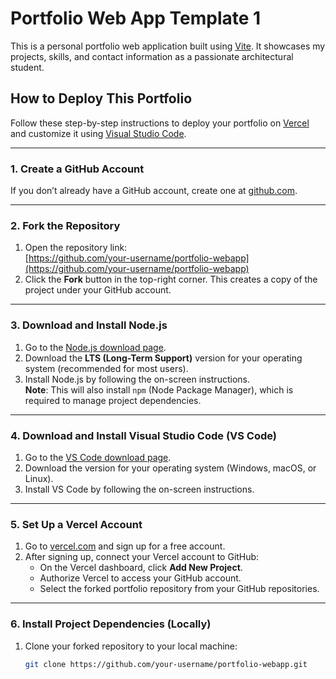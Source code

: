 # Portfolio Web App Template 1

This is a personal portfolio web application built using [Vite](https://vitejs.dev/). It showcases my projects, skills, and contact information as a passionate architectural student.

## How to Deploy This Portfolio

Follow these step-by-step instructions to deploy your portfolio on [Vercel](https://vercel.com/) and customize it using [Visual Studio Code](https://code.visualstudio.com/).

---

### 1. Create a GitHub Account

If you don’t already have a GitHub account, create one at [github.com](https://github.com/).

---

### 2. Fork the Repository

1. Open the repository link:  
   [https://github.com/your-username/portfolio-webapp](https://github.com/your-username/portfolio-webapp)  
2. Click the **Fork** button in the top-right corner. This creates a copy of the project under your GitHub account.

---

### 3. Download and Install Node.js

1. Go to the [Node.js download page](https://nodejs.org/).
2. Download the **LTS (Long-Term Support)** version for your operating system (recommended for most users).
3. Install Node.js by following the on-screen instructions.  
   **Note**: This will also install `npm` (Node Package Manager), which is required to manage project dependencies.

---

### 4. Download and Install Visual Studio Code (VS Code)

1. Go to the [VS Code download page](https://code.visualstudio.com/).
2. Download the version for your operating system (Windows, macOS, or Linux).
3. Install VS Code by following the on-screen instructions.

---

### 5. Set Up a Vercel Account

1. Go to [vercel.com](https://vercel.com/) and sign up for a free account.
2. After signing up, connect your Vercel account to GitHub:
   - On the Vercel dashboard, click **Add New Project**.
   - Authorize Vercel to access your GitHub account.
   - Select the forked portfolio repository from your GitHub repositories.

---

### 6. Install Project Dependencies (Locally)

1. Clone your forked repository to your local machine:
   ```bash
   git clone https://github.com/your-username/portfolio-webapp.git
